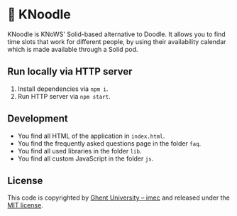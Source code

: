 # 🍜 KNoodle

KNoodle is KNoWS' Solid-based alternative to Doodle.
It allows you to find time slots that work for different people,
by using their availability calendar which is made available through a Solid pod.

## Run locally via HTTP server

1. Install dependencies via `npm i`.
2. Run HTTP server via `npm start`.

## Development

- You find all HTML of the application in `index.html`.
- You find the frequently asked questions page in the folder `faq`.
- You find all used libraries in the folder `lib`.
- You find all custom JavaScript in the folder `js`.

## License
This code is copyrighted by [Ghent University – imec](http://idlab.ugent.be/) and released under the [MIT license](http://opensource.org/licenses/MIT).